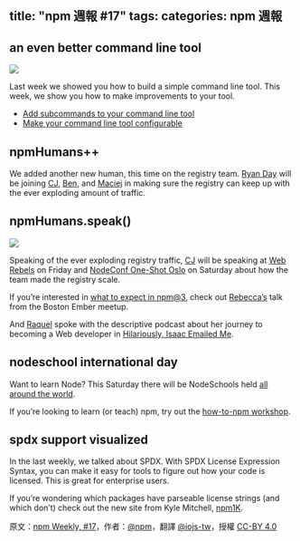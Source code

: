 title: "npm 週報 #17"
tags:
categories: npm 週報
---

## an even better command line tool

![](http://36.media.tumblr.com/40fd39efa1f8fd762cda345dbfb2a4ee/tumblr_inline_nomg3uqYwM1t68bpr_540.png)

Last week we showed you how to build a simple command line tool. This week, we show you how to make improvements to your tool.

- [Add subcommands to your command line tool](http://blog.npmjs.org/post/119317128765/adding-subcommands-to-your-command-line-tool)
- [Make your command line tool configurable](http://blog.npmjs.org/post/119377806820/making-your-command-line-tool-configurable)

## npmHumans++

We added another new human, this time on the registry team. [Ryan Day](https://twitter.com/soldair) will be joining [CJ](https://twitter.com/ceejbot), [Ben](https://twitter.com/BenjaminCoe), and [Maciej](https://twitter.com/maciejmalecki) in making sure the registry can keep up with the ever exploding amount of traffic.

## npmHumans.speak()

![](http://41.media.tumblr.com/c908e342fd015f2af2108f0ce3f51406/tumblr_inline_nomg4isFbL1t68bpr_540.png)

Speaking of the ever exploding registry traffic, [CJ](https://twitter.com/ceejbot) will be speaking at [Web Rebels](https://www.webrebels.org/) on Friday and [NodeConf One-Shot Oslo](http://oslo.nodeconf.com/) on Saturday about how the team made the registry scale.

If you’re interested in [what to expect in npm@3](https://www.youtube.com/watch?v=9I2KgK2mYGM&feature=youtu.be&t=31m24s), check out [Rebecca’s](https://twitter.com/ReBeccaOrg) talk from the Boston Ember meetup.

And [Raquel](https://twitter.com/rockbot) spoke with the descriptive podcast about her journey to becoming a Web developer in [Hilariously, Isaac Emailed Me](http://descriptive.audio/episodes/18).

## nodeschool international day

Want to learn Node? This Saturday there will be NodeSchools held [all around the world](http://nodeschool.io/international-day/).

If you’re looking to learn (or teach) npm, try out the [how-to-npm workshop](https://www.npmjs.com/package/how-to-npm).

## spdx support visualized

In the last weekly, we talked about SPDX. With SPDX License Expression Syntax, you can make it easy for tools to figure out how your code is licensed. This is great for enterprise users.

If you’re wondering which packages have parseable license strings (and which don’t) check out the new site from Kyle Mitchell, [npm1K](http://npm1k.org/).

原文：[npm Weekly, #17](http://blog.npmjs.org/post/119399973890/npm-weekly-17)，作者：[@npm](http://blog.npmjs.org/)，翻譯 [@iojs-tw](https://github.com/iojs/iojs-tw)，授權 [CC-BY 4.0](https://creativecommons.org/licenses/by/4.0/deed.zh_TW)
